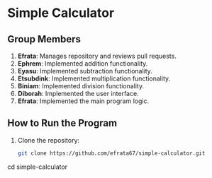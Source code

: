 # Simple Calculator 
## Group Members 
1. **Efrata**: Manages repository and reviews pull 
requests. 
2. **Ephrem**: Implemented addition functionality. 
3. **Eyasu**: Implemented subtraction functionality. 
4. **Etsubdink**: Implemented multiplication functionality. 
5. **Biniam**: Implemented division functionality. 
6. **Diborah**: Implemented the user interface. 
6. **Efrata**: Implemented the main program logic. 
## How to Run the Program 
1. Clone the repository: 
   ```bash 
   git clone https://github.com/efrata67/simple-calculator.git 
cd simple-calculator 